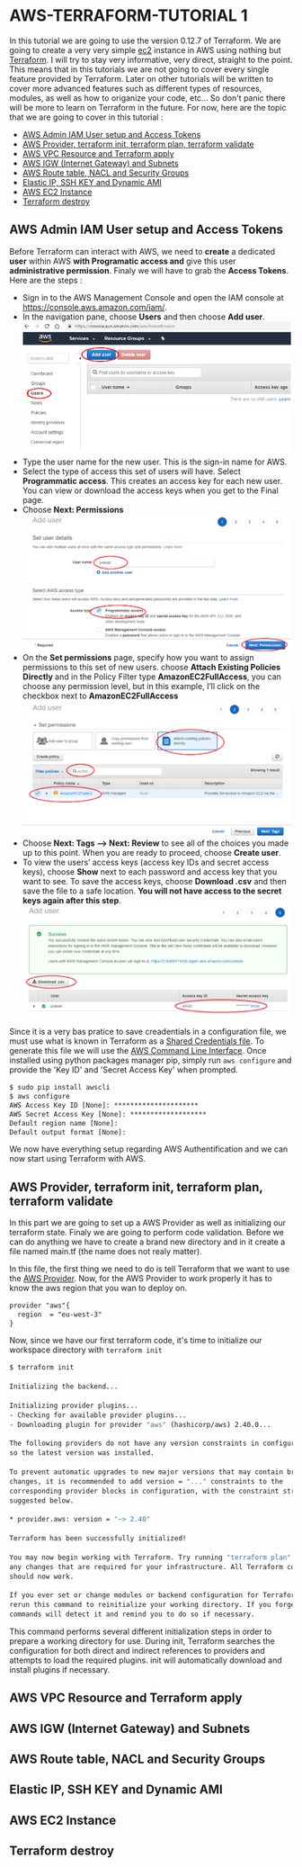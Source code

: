 # AWS-TERRAFORM-TUTORIAL 1
In this tutorial we are going to use the version 0.12.7 of Terraform. We are going to create a very very simple [ec2](https://aws.amazon.com/en/ec2/) instance in AWS using nothing but [Terraform](https://www.terraform.io/). I will try to stay very informative, very direct, straight to the point. This means that in this tutorials we are not going to cover every single feature provided by Terraform. Later on other tutorials will be written to cover more advanced features such as different types of resources, modules, as well as how to origanize your code, etc... So don't panic there will be more to learn on Terraform in the future. For now, here are the topic that we are going to cover in this tutorial :
- [AWS Admin IAM User setup and Access Tokens](#AWS-Admin-IAM-User-setup-and-Access-Tokens)
- [AWS Provider, terraform init, terraform plan, terraform validate](#AWS-Provider,-terraform-init,-terraform-plan,-terraform-validate)
- [AWS VPC Resource and Terraform apply](#AWS-VPC-Resource-and-Terraform-apply)
- [AWS IGW (Internet Gateway) and Subnets](#AWS-IGW-(Internet-Gateway)-and-Subnets)
- [AWS Route table, NACL and Security Groups](#AWS-Route-table,-NACL-and-Security-Groups)
- [Elastic IP, SSH KEY and Dynamic AMI](#Elastic-IP,-SSH-KEY-and-Dynamic-AMI)
- [AWS EC2 Instance](#AWS-EC2-Instance)
- [Terraform destroy](#Terraform-destroy)

## AWS Admin IAM User setup and Access Tokens
Before Terraform can interact with AWS, we need to **create** a dedicated **user** within AWS **with Programatic access and** give this user **administrative permission**. Finaly we will have to grab the **Access Tokens**.
Here are the steps :
- Sign in to the AWS Management Console and open the IAM console at https://console.aws.amazon.com/iam/.
- In the navigation pane, choose **Users** and then choose **Add user**.![](assets/aws-new-programatic-user-step1.png)
- Type the user name for the new user. This is the sign-in name for AWS.
- Select the type of access this set of users will have.
Select **Programmatic access**. This creates an access key for each new user. You can view or download the access keys when you get to the Final page.
- Choose **Next: Permissions**![](assets/aws-new-programatic-user-step2.png)
- On the **Set permissions** page, specify how you want to assign permissions to this set of new users. choose **Attach Existing Policies Directly** and in the Policy Filter type **AmazonEC2FullAccess**, you can choose any permission level, but in this example, I’ll click on the checkbox next to **AmazonEC2FullAccess**![](assets/aws-new-programatic-user-step3.png)
- Choose **Next: Tags –> Next: Review** to see all of the choices you made up to this point. When you are ready to proceed, choose **Create user**.
- To view the users’ access keys (access key IDs and secret access keys), choose **Show** next to each password and access key that you want to see. To save the access keys, choose **Download .csv** and then save the file to a safe location. **You will not have access to the secret keys again after this step**.![](assets/aws-new-programatic-user-step4.png)

Since it is a very bas pratice to save creadentials in a configuration file, we must use what is known in Terraform as a [Shared Credentials file](https://www.terraform.io/docs/providers/aws/index.html#shared-credentials-file). To generate this file we will use the [AWS Command Line Interface](https://aws.amazon.com/en/cli). Once installed using python packages manager pip, simply run ```aws configure``` and provide the 'Key ID' and 'Secret Access Key' when prompted.

```
$ sudo pip install awscli
$ aws configure
AWS Access Key ID [None]: *********************
AWS Secret Access Key [None]: *******************
Default region name [None]:
Default output format [None]:
```

We now have everything setup regarding AWS Authentification and we can now start using Terraform with AWS.

## AWS Provider, terraform init, terraform plan, terraform validate
In this part we are going to set up a AWS Provider as well as initializing our terraform state. Finaly we are going to perform code validation. Before we can do anything we have to create a brand new directory and in it create a file named main.tf (the name does not realy matter).

In this file, the first thing we need to do is tell Terraform that we want to use the [AWS Provider](https://www.terraform.io/docs/providers/aws/index.html). Now, for the AWS Provider to work properly it has to know the aws region that you wan to deploy on.

```hcl
provider "aws"{
  region  = "eu-west-3"
}
```
Now, since we have our first terraform code, it's time to initialize our workspace directory with ```terraform init```
```bash
$ terraform init                                                                  
                                                                                  
Initializing the backend...                                                       
                                                                                  
Initializing provider plugins...                                                  
- Checking for available provider plugins...                                      
- Downloading plugin for provider "aws" (hashicorp/aws) 2.40.0...                 
                                                                                  
The following providers do not have any version constraints in configuration,     
so the latest version was installed.                                              
                                                                                  
To prevent automatic upgrades to new major versions that may contain breaking     
changes, it is recommended to add version = "..." constraints to the              
corresponding provider blocks in configuration, with the constraint strings       
suggested below.                                                                  
                                                                                  
* provider.aws: version = "~> 2.40"                                               
                                                                                  
Terraform has been successfully initialized!                                      
                                                                                  
You may now begin working with Terraform. Try running "terraform plan" to see     
any changes that are required for your infrastructure. All Terraform commands     
should now work.                                                                  
                                                                                  
If you ever set or change modules or backend configuration for Terraform,         
rerun this command to reinitialize your working directory. If you forget, other   
commands will detect it and remind you to do so if necessary.                     
```
This command performs several different initialization steps in order to prepare a working directory for use. During init, Terraform searches the configuration for both direct and indirect references to providers and attempts to load the required plugins. init will automatically download and install plugins if necessary.


## AWS VPC Resource and Terraform apply



## AWS IGW (Internet Gateway) and Subnets



## AWS Route table, NACL and Security Groups



## Elastic IP, SSH KEY and Dynamic AMI



## AWS EC2 Instance



## Terraform destroy